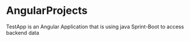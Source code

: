 # AngularProjects

TestApp is an Angular Application that is using java Sprint-Boot to access backend data